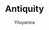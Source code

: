 ---
title: "Antiquity"
github: https://github.com/yiluyanxia/hexo-theme-antiquity
demo: http://yiluyanxia.site/
author: Yiluyanxia
ssg:
  - Hexo
---